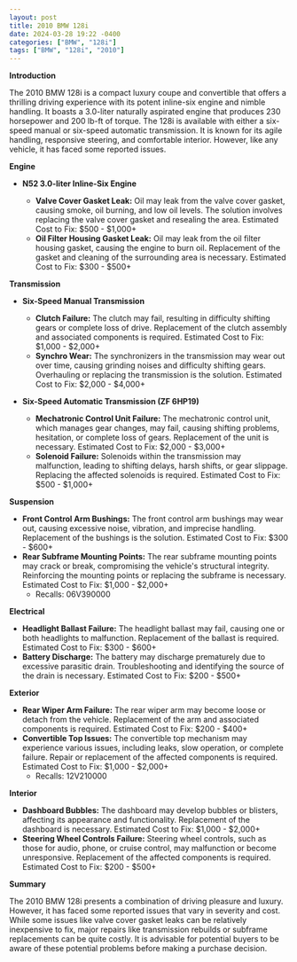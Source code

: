 ```yaml
---
layout: post
title: 2010 BMW 128i
date: 2024-03-28 19:22 -0400
categories: ["BMW", "128i"]
tags: ["BMW", "128i", "2010"]
---
```

**Introduction**

The 2010 BMW 128i is a compact luxury coupe and convertible that offers a thrilling driving experience with its potent inline-six engine and nimble handling. It boasts a 3.0-liter naturally aspirated engine that produces 230 horsepower and 200 lb-ft of torque. The 128i is available with either a six-speed manual or six-speed automatic transmission. It is known for its agile handling, responsive steering, and comfortable interior. However, like any vehicle, it has faced some reported issues.

**Engine**

* **N52 3.0-liter Inline-Six Engine**

  * **Valve Cover Gasket Leak:** Oil may leak from the valve cover gasket, causing smoke, oil burning, and low oil levels. The solution involves replacing the valve cover gasket and resealing the area. Estimated Cost to Fix: $500 - $1,000+
  * **Oil Filter Housing Gasket Leak:** Oil may leak from the oil filter housing gasket, causing the engine to burn oil. Replacement of the gasket and cleaning of the surrounding area is necessary. Estimated Cost to Fix: $300 - $500+

**Transmission**

* **Six-Speed Manual Transmission**

  * **Clutch Failure:** The clutch may fail, resulting in difficulty shifting gears or complete loss of drive. Replacement of the clutch assembly and associated components is required. Estimated Cost to Fix: $1,000 - $2,000+
  * **Synchro Wear:** The synchronizers in the transmission may wear out over time, causing grinding noises and difficulty shifting gears. Overhauling or replacing the transmission is the solution. Estimated Cost to Fix: $2,000 - $4,000+

* **Six-Speed Automatic Transmission (ZF 6HP19)**

  * **Mechatronic Control Unit Failure:** The mechatronic control unit, which manages gear changes, may fail, causing shifting problems, hesitation, or complete loss of gears. Replacement of the unit is necessary. Estimated Cost to Fix: $2,000 - $3,000+
  * **Solenoid Failure:** Solenoids within the transmission may malfunction, leading to shifting delays, harsh shifts, or gear slippage. Replacing the affected solenoids is required. Estimated Cost to Fix: $500 - $1,000+

**Suspension**

* **Front Control Arm Bushings:** The front control arm bushings may wear out, causing excessive noise, vibration, and imprecise handling. Replacement of the bushings is the solution. Estimated Cost to Fix: $300 - $600+
* **Rear Subframe Mounting Points:** The rear subframe mounting points may crack or break, compromising the vehicle's structural integrity. Reinforcing the mounting points or replacing the subframe is necessary. Estimated Cost to Fix: $1,000 - $2,000+
  * Recalls: 06V390000

**Electrical**

* **Headlight Ballast Failure:** The headlight ballast may fail, causing one or both headlights to malfunction. Replacement of the ballast is required. Estimated Cost to Fix: $300 - $600+
* **Battery Discharge:** The battery may discharge prematurely due to excessive parasitic drain. Troubleshooting and identifying the source of the drain is necessary. Estimated Cost to Fix: $200 - $500+

**Exterior**

* **Rear Wiper Arm Failure:** The rear wiper arm may become loose or detach from the vehicle. Replacement of the arm and associated components is required. Estimated Cost to Fix: $200 - $400+
* **Convertible Top Issues:** The convertible top mechanism may experience various issues, including leaks, slow operation, or complete failure. Repair or replacement of the affected components is required. Estimated Cost to Fix: $1,000 - $2,000+
  * Recalls: 12V210000

**Interior**

* **Dashboard Bubbles:** The dashboard may develop bubbles or blisters, affecting its appearance and functionality. Replacement of the dashboard is necessary. Estimated Cost to Fix: $1,000 - $2,000+
* **Steering Wheel Controls Failure:** Steering wheel controls, such as those for audio, phone, or cruise control, may malfunction or become unresponsive. Replacement of the affected components is required. Estimated Cost to Fix: $200 - $500+

**Summary**

The 2010 BMW 128i presents a combination of driving pleasure and luxury. However, it has faced some reported issues that vary in severity and cost. While some issues like valve cover gasket leaks can be relatively inexpensive to fix, major repairs like transmission rebuilds or subframe replacements can be quite costly. It is advisable for potential buyers to be aware of these potential problems before making a purchase decision.
